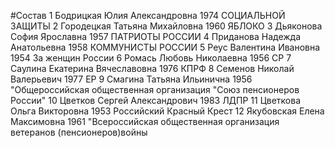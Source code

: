 #Состав
1 Бодрицкая Юлия Александровна 1974 СОЦИАЛЬНОЙ ЗАЩИТЫ
2 Городецкая Татьяна Михайловна 1960 ЯБЛОКО
3 Дьяконова София Ярославна 1957 ПАТРИОТЫ РОССИИ
4 Приданова Надежда Анатольевна 1958 КОММУНИСТЫ РОССИИ
5 Реус Валентина Ивановна 1954 За женщин России
6 Ромась Любовь Николаевна 1956 СР
7 Саулина Екатерина Вячеславовна 1976 КПРФ
8 Семенов Николай Валерьевич 1977 ЕР
9 Смагина Татьяна Ильинична 1956 \"Общероссийская общественная организация \"Союз пенсионеров России\"
10 Цветков Сергей Александрович 1983 ЛДПР
11 Цветкова Ольга Викторовна 1953 Российский Красный Крест
12 Якубовская Елена Максимовна 1961 \"Всероссийская общественная организация ветеранов (пенсионеров)войны
